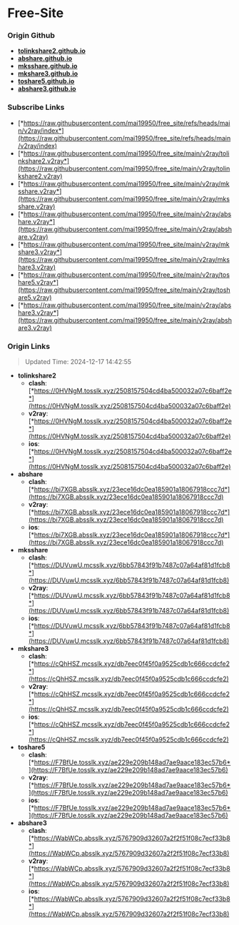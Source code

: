 # Free-Site

### Origin Github

- [**tolinkshare2.github.io**](https://github.com/tolinkshare2/tolinkshare2.github.io)
- [**abshare.github.io**](https://github.com/abshare/abshare.github.io)
- [**mksshare.github.io**](https://github.com/mksshare/mksshare.github.io)
- [**mkshare3.github.io**](https://github.com/mkshare3/mkshare3.github.io)
- [**toshare5.github.io**](https://github.com/toshare5/toshare5.github.io)
- [**abshare3.github.io**](https://github.com/abshare3/abshare3.github.io)

### Subscribe Links

- [*https://raw.githubusercontent.com/mai19950/free_site/refs/heads/main/v2ray/index*](https://raw.githubusercontent.com/mai19950/free_site/refs/heads/main/v2ray/index)
- [*https://raw.githubusercontent.com/mai19950/free_site/main/v2ray/tolinkshare2.v2ray*](https://raw.githubusercontent.com/mai19950/free_site/main/v2ray/tolinkshare2.v2ray)
- [*https://raw.githubusercontent.com/mai19950/free_site/main/v2ray/mksshare.v2ray*](https://raw.githubusercontent.com/mai19950/free_site/main/v2ray/mksshare.v2ray)
- [*https://raw.githubusercontent.com/mai19950/free_site/main/v2ray/abshare.v2ray*](https://raw.githubusercontent.com/mai19950/free_site/main/v2ray/abshare.v2ray)
- [*https://raw.githubusercontent.com/mai19950/free_site/main/v2ray/mkshare3.v2ray*](https://raw.githubusercontent.com/mai19950/free_site/main/v2ray/mkshare3.v2ray)
- [*https://raw.githubusercontent.com/mai19950/free_site/main/v2ray/toshare5.v2ray*](https://raw.githubusercontent.com/mai19950/free_site/main/v2ray/toshare5.v2ray)
- [*https://raw.githubusercontent.com/mai19950/free_site/main/v2ray/abshare3.v2ray*](https://raw.githubusercontent.com/mai19950/free_site/main/v2ray/abshare3.v2ray)

### Origin Links

> Updated Time: 2024-12-17 14:42:55

- **tolinkshare2**
  - **clash**: [*https://0HVNgM.tosslk.xyz/2508157504cd4ba500032a07c6baff2e*](https://0HVNgM.tosslk.xyz/2508157504cd4ba500032a07c6baff2e)
  - **v2ray**: [*https://0HVNgM.tosslk.xyz/2508157504cd4ba500032a07c6baff2e*](https://0HVNgM.tosslk.xyz/2508157504cd4ba500032a07c6baff2e)
  - **ios**: [*https://0HVNgM.tosslk.xyz/2508157504cd4ba500032a07c6baff2e*](https://0HVNgM.tosslk.xyz/2508157504cd4ba500032a07c6baff2e)
- **abshare**
  - **clash**: [*https://bi7XGB.absslk.xyz/23ece16dc0ea185901a18067918ccc7d*](https://bi7XGB.absslk.xyz/23ece16dc0ea185901a18067918ccc7d)
  - **v2ray**: [*https://bi7XGB.absslk.xyz/23ece16dc0ea185901a18067918ccc7d*](https://bi7XGB.absslk.xyz/23ece16dc0ea185901a18067918ccc7d)
  - **ios**: [*https://bi7XGB.absslk.xyz/23ece16dc0ea185901a18067918ccc7d*](https://bi7XGB.absslk.xyz/23ece16dc0ea185901a18067918ccc7d)
- **mksshare**
  - **clash**: [*https://DUVuwU.mcsslk.xyz/6bb57843f91b7487c07a64af81d1fcb8*](https://DUVuwU.mcsslk.xyz/6bb57843f91b7487c07a64af81d1fcb8)
  - **v2ray**: [*https://DUVuwU.mcsslk.xyz/6bb57843f91b7487c07a64af81d1fcb8*](https://DUVuwU.mcsslk.xyz/6bb57843f91b7487c07a64af81d1fcb8)
  - **ios**: [*https://DUVuwU.mcsslk.xyz/6bb57843f91b7487c07a64af81d1fcb8*](https://DUVuwU.mcsslk.xyz/6bb57843f91b7487c07a64af81d1fcb8)
- **mkshare3**
  - **clash**: [*https://cQhHSZ.mcsslk.xyz/db7eec0f45f0a9525cdb1c666ccdcfe2*](https://cQhHSZ.mcsslk.xyz/db7eec0f45f0a9525cdb1c666ccdcfe2)
  - **v2ray**: [*https://cQhHSZ.mcsslk.xyz/db7eec0f45f0a9525cdb1c666ccdcfe2*](https://cQhHSZ.mcsslk.xyz/db7eec0f45f0a9525cdb1c666ccdcfe2)
  - **ios**: [*https://cQhHSZ.mcsslk.xyz/db7eec0f45f0a9525cdb1c666ccdcfe2*](https://cQhHSZ.mcsslk.xyz/db7eec0f45f0a9525cdb1c666ccdcfe2)
- **toshare5**
  - **clash**: [*https://F7BfUe.tosslk.xyz/ae229e209b148ad7ae9aace183ec57b6*](https://F7BfUe.tosslk.xyz/ae229e209b148ad7ae9aace183ec57b6)
  - **v2ray**: [*https://F7BfUe.tosslk.xyz/ae229e209b148ad7ae9aace183ec57b6*](https://F7BfUe.tosslk.xyz/ae229e209b148ad7ae9aace183ec57b6)
  - **ios**: [*https://F7BfUe.tosslk.xyz/ae229e209b148ad7ae9aace183ec57b6*](https://F7BfUe.tosslk.xyz/ae229e209b148ad7ae9aace183ec57b6)
- **abshare3**
  - **clash**: [*https://WabWCp.absslk.xyz/5767909d32607a2f2f51f08c7ecf33b8*](https://WabWCp.absslk.xyz/5767909d32607a2f2f51f08c7ecf33b8)
  - **v2ray**: [*https://WabWCp.absslk.xyz/5767909d32607a2f2f51f08c7ecf33b8*](https://WabWCp.absslk.xyz/5767909d32607a2f2f51f08c7ecf33b8)
  - **ios**: [*https://WabWCp.absslk.xyz/5767909d32607a2f2f51f08c7ecf33b8*](https://WabWCp.absslk.xyz/5767909d32607a2f2f51f08c7ecf33b8)
